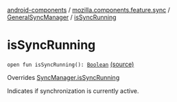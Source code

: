 [android-components](../../index.md) / [mozilla.components.feature.sync](../index.md) / [GeneralSyncManager](index.md) / [isSyncRunning](./is-sync-running.md)

# isSyncRunning

`open fun isSyncRunning(): `[`Boolean`](https://kotlinlang.org/api/latest/jvm/stdlib/kotlin/-boolean/index.html) [(source)](https://github.com/mozilla-mobile/android-components/blob/master/components/feature/sync/src/main/java/mozilla/components/feature/sync/BackgroundSyncManager.kt#L167)

Overrides [SyncManager.isSyncRunning](../../mozilla.components.concept.sync/-sync-manager/is-sync-running.md)

Indicates if synchronization is currently active.

